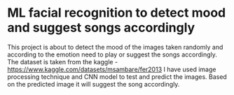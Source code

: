 # ML facial recognition to detect mood and suggest songs accordingly
This project is about to detect the mood of the images taken randomly and according to the emotion need to play or suggest the songs accordingly.
The dataset is taken from the kaggle - https://www.kaggle.com/datasets/msambare/fer2013
I have used image processing technique and CNN model to test and predict the images.
Based on the predicted image it will suggest the song accordingly.
